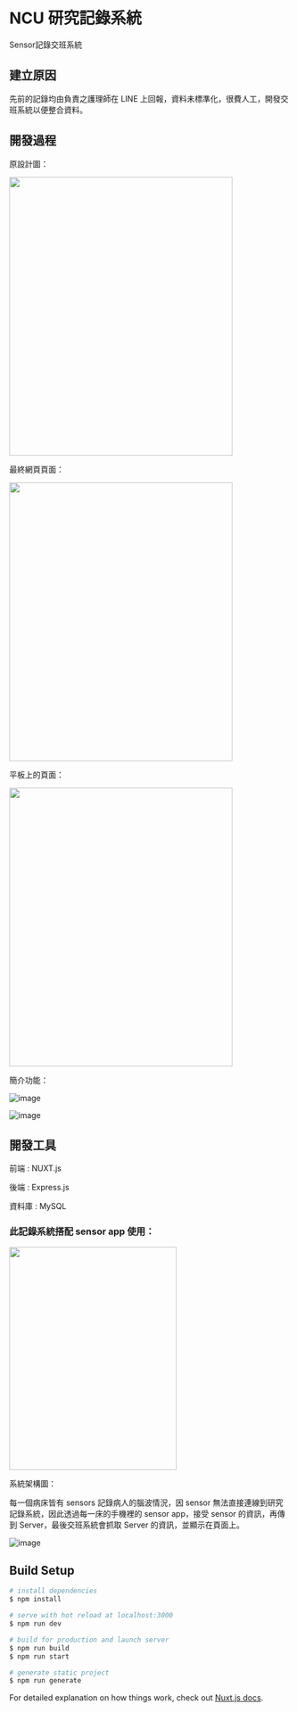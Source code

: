 # NCU 研究記錄系統

Sensor記錄交班系統

## 建立原因
先前的記錄均由負責之護理師在 LINE 上回報，資料未標準化，很費人工，開發交班系統以便整合資料。

## 開發過程
原設計圖：

<img src="https://user-images.githubusercontent.com/38338405/132233077-930329e0-4bb0-42ab-8ae8-2c1109f059ec.png" width="400" height="500">

最終網頁頁面：

<img src="https://user-images.githubusercontent.com/38338405/132234703-ddc7746a-00d7-4eb4-870e-a3bbc3fd8878.png" width="400" height="500">

平板上的頁面：

<img src="https://user-images.githubusercontent.com/38338405/132235423-3d96eda8-77c8-4280-9141-a2e706cca0b5.png" width="400" height="500">


簡介功能：

![image](https://user-images.githubusercontent.com/38338405/132234508-2d4e6f7b-fa22-4b42-b151-4922c2c3a462.png)

![image](https://user-images.githubusercontent.com/38338405/132235728-917823ee-cf8c-4502-b5b3-f0e02e0e41b8.png)


## 開發工具
前端 : NUXT.js

後端 : Express.js

資料庫 : MySQL

### 此記錄系統搭配 sensor app 使用：

<img src="https://user-images.githubusercontent.com/38338405/132235857-6854a21e-7d1f-4581-b12b-9d78fbf28c62.png" width="300" height="400">

系統架構圖：

每一個病床皆有 sensors 記錄病人的腦波情況，因 sensor 無法直接連線到研究記錄系統，因此透過每一床的手機裡的 sensor app，接受 sensor 的資訊，再傳到 Server，最後交班系統會抓取 Server 的資訊，並顯示在頁面上。

![image](https://user-images.githubusercontent.com/38338405/132233942-b4112a0b-dd63-4096-a258-359268dbd669.png)


> 

## Build Setup

``` bash
# install dependencies
$ npm install

# serve with hot reload at localhost:3000
$ npm run dev

# build for production and launch server
$ npm run build
$ npm run start

# generate static project
$ npm run generate
```

For detailed explanation on how things work, check out [Nuxt.js docs](https://nuxtjs.org).
